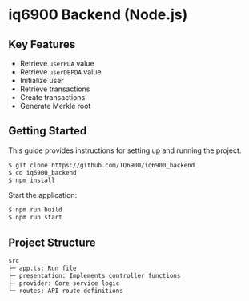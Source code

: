 # iq6900 Backend (Node.js)

## Key Features
- Retrieve `userPDA` value  
- Retrieve `userDBPDA` value  
- Initialize user  
- Retrieve transactions  
- Create transactions  
- Generate Merkle root  

## Getting Started  
This guide provides instructions for setting up and running the project.

```bash
$ git clone https://github.com/IQ6900/iq6900_backend
$ cd iq6900_backend
$ npm install

```

Start the application:
```bash
$ npm run build
$ npm run start
```

## Project Structure  
```bash
src
├─ app.ts: Run file
├─ presentation: Implements controller functions  
├─ provider: Core service logic  
└─ routes: API route definitions  
```